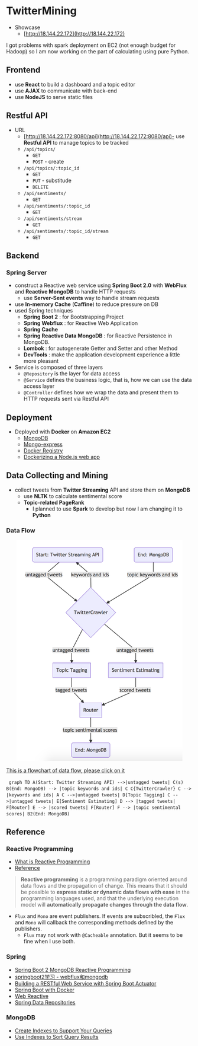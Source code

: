 # TwitterMining

- Showcase
    - [http://18.144.22.172](http://18.144.22.172)

I got problems with spark deployment on EC2 (not enough budget for Hadoop) so I am now working on the part of calculating using pure Python.

## Frontend

- use **React** to build a dashboard and a topic editor
- use **AJAX** to communicate with back-end
- use **NodeJS** to serve static files

## Restful API

- URL
    - [http://18.144.22.172:8080/api](http://18.144.22.172:8080/api)- use **Restful API** to manage topics to be tracked
    - `/api/topics/`
        - `GET`
        - `POST` - create
    - `/api/topics/:topic_id`
        - `GET`
        - `PUT` - substitude
        - `DELETE`
    - `/api/sentiments/`
        - `GET`
    - `/api/sentiments/:topic_id`
        - `GET`
    - `/api/sentiments/stream`
        - `GET`
    - `/api/sentiments/:topic_id/stream`
        - `GET`

## Backend
    
### Spring Server

- construct a Reactive web service using **Spring Boot 2.0** with **WebFlux** and **Reactive MongoDB** to handle HTTP requests
    - use **Server-Sent events** way to handle stream requests
- use **In-memory Cache** (**Caffine**) to reduce pressure on DB
- used Spring techniques
    - **Spring Boot 2** : for Bootstrapping Project
    - **Spring Webflux** : for Reactive Web Application
    - **Spring Cache**
    - **Spring Reactive Data MongoDB** : for Reactive Persistence in MongoDB.
    - **Lombok** : for autogenerate Getter and Setter and other Method
    - **DevTools** : make the application development experience a little more pleasant
- Service is composed of three layers
    - `@Repository` is the layer for data access
    - `@Service` defines the business logic, that is, how we can use the data access layer
    - `@Controller` defines how we wrap the data and present them to HTTP requests sent via Restful API


## Deployment

- Deployed with **Docker** on **Amazon EC2**
    - [MongoDB](https://github.com/docker-library/mongo)
    - [Mongo-express](https://github.com/mongo-express/mongo-express-docker)
    - [Docker Registry](https://docs.docker.com/registry/)
    - [Dockerizing a Node.js web app](https://nodejs.org/en/docs/guides/nodejs-docker-webapp/)

## Data Collecting and Mining

- collect tweets from **Twitter Streaming** API and store them on **MongoDB**
    - use **NLTK** to calculate sentimental score
    - **Topic-related PageRank**
        - I planned to use **Spark** to develop but now I am changing it to **Python**

### Data Flow

<div align=center><img width="450"  src="./dataflow.png?raw=true"/></div>

[This is a flowchart of data flow, please click on it](https://mermaidjs.github.io/mermaid-live-editor/#/view/eyJjb2RlIjoiZ3JhcGggVERcbkEoU3RhcnQ6IFR3aXR0ZXIgU3RyZWFtaW5nIEFQSSkgLS0-fHVudGFnZ2VkIHR3ZWV0c3wgQyhzKVxuQihFbmQ6IE1vbmdvREIpIC0tPiB8dG9waWMga2V5d29yZHMgYW5kIGlkc3wgQ1xuQ3tUd2l0dGVyQ3Jhd2xlcn1cbkMgLS0-IHxrZXl3b3JkcyBhbmQgaWRzfCBBXG5DIC0tPnx1bnRhZ2dlZCB0d2VldHN8IERbVG9waWMgVGFnZ2luZ11cbkMgLS0-fHVudGFnZ2VkIHR3ZWV0c3wgRVtTZW50aW1lbnQgRXN0aW1hdGluZ11cbkQgLS0-IHx0YWdnZWQgdHdlZXRzfCBGW1JvdXRlcl1cbkUgLS0-IHxzY29yZWQgdHdlZXRzfCBGW1JvdXRlcl1cbkYgLS0-IHx0b3BpYyBzZW50aW1lbnRhbCBzY29yZXN8IEIyKEVuZDogTW9uZ29EQikiLCJtZXJtYWlkIjp7InRoZW1lIjoiZGVmYXVsdCJ9fQ)

​```
graph TD
A(Start: Twitter Streaming API) -->|untagged tweets| C(s)
B(End: MongoDB) --> |topic keywords and ids| C
C{TwitterCrawler}
C --> |keywords and ids| A
C -->|untagged tweets| D[Topic Tagging]
C -->|untagged tweets| E[Sentiment Estimating]
D --> |tagged tweets| F[Router]
E --> |scored tweets| F[Router]
F --> |topic sentimental scores| B2(End: MongoDB)
​```


## Reference

### Reactive Programming

- [What is Reactive Programming](https://en.wikipedia.org/wiki/Reactive_programming)
- [Reference](https://medium.com/exploring-code/what-is-reactive-programming-da37c1611382)

> **Reactive programming** is a programming paradigm oriented around data flows and the propagation of change. This means that it should be possible to **express static or dynamic data flows with ease** in the programming languages used, and that the underlying execution model will **automatically propagate changes through the data flow**.

- `Flux` and `Mono` are event publishers. If events are subscribled, the `Flux` and `Mono` will callback the corresponding methods defined by the publishers.
    - `Flux` may not work with `@Cacheable` annotation. But it seems to be fine when I use both.

### Spring

- [Spring Boot 2 MongoDB Reactive Programming](https://medium.com/@beladiyahardik7/spring-boot-2-mongodb-reactive-programming-b20a9a5bd6c)
- [springboot2学习 - webflux和mongodb](https://blog.csdn.net/j903829182/article/details/80288892)
- [Building a RESTful Web Service with Spring Boot Actuator](https://spring.io/guides/gs/actuator-service/)
- [Spring Boot with Docker](https://spring.io/guides/gs/spring-boot-docker/)
- [Web Reactive](https://docs.spring.io/spring/docs/current/spring-framework-reference/web-reactive.html#spring-webflux)
- [Spring Data Repositories](https://docs.spring.io/spring-data/mongodb/docs/current/reference/html/#mongo.reactive)

### MongoDB

- [Create Indexes to Support Your Queries](https://docs.mongodb.com/manual/tutorial/create-indexes-to-support-queries/)
- [Use Indexes to Sort Query Results](https://docs.mongodb.com/manual/tutorial/sort-results-with-indexes/index.html)
